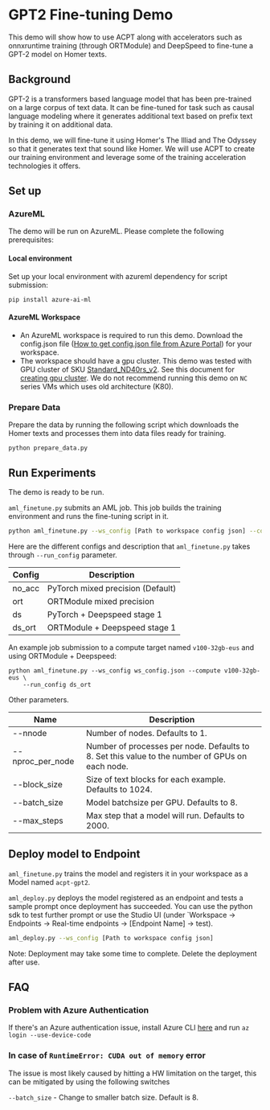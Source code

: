 # GPT2 Fine-tuning Demo

This demo will show how to use ACPT along with accelerators such as onnxruntime training (through ORTModule) and DeepSpeed to fine-tune a GPT-2 model on Homer texts.

## Background

GPT-2 is a transformers based language model that has been pre-trained on a large corpus of text data. It can be fine-tuned for task such as causal language modeling where it generates additional text based on prefix text by training it on additional data.

In this demo, we will fine-tune it using Homer's The Illiad and The Odyssey so that it generates text that sound like Homer. We will use ACPT to create our training environment and leverage some of the training acceleration technologies it offers.

## Set up

### AzureML
The demo will be run on AzureML. Please complete the following prerequisites:

#### Local environment
Set up your local environment with azureml dependency for script submission:

```
pip install azure-ai-ml
```

#### AzureML Workspace
- An AzureML workspace is required to run this demo. Download the config.json file ([How to get config.json file from Azure Portal](https://docs.microsoft.com/en-us/azure/machine-learning/how-to-configure-environment#workspace)) for your workspace.
- The workspace should have a gpu cluster. This demo was tested with GPU cluster of SKU [Standard_ND40rs_v2](https://docs.microsoft.com/en-us/azure/virtual-machines/ndv2-series). See this document for [creating gpu cluster](https://docs.microsoft.com/en-us/azure/machine-learning/how-to-create-attach-compute-cluster?tabs=python). We do not recommend running this demo on `NC` series VMs which uses old architecture (K80).

### Prepare Data
Prepare the data by running the following script which downloads the Homer texts and processes them into data files ready for training.
```
python prepare_data.py
```

## Run Experiments
The demo is ready to be run.

`aml_finetune.py` submits an AML job. This job builds the training environment and runs the fine-tuning script in it.

```bash
python aml_finetune.py --ws_config [Path to workspace config json] --compute [Name of gpu cluster] --run_config [Accelerator configuration]
```

Here are the different configs and description that `aml_finetune.py` takes through `--run_config` parameter.

| Config    | Description |
|-----------|-------------|
| no_acc    | PyTorch mixed precision (Default) |
| ort       | ORTModule mixed precision |
| ds        | PyTorch + Deepspeed stage 1 |
| ds_ort    | ORTModule + Deepspeed stage 1|

An example job submission to a compute target named `v100-32gb-eus` and using ORTModule + Deepspeed:

```
python aml_finetune.py --ws_config ws_config.json --compute v100-32gb-eus \
    --run_config ds_ort
```

Other parameters.

| Name                | Description |
|---------------------|-------------|
| --nnode             | Number of nodes. Defaults to 1. |
| --nproc_per_node    | Number of processes per node. Defaults to 8. Set this value to the number of GPUs on each node. |
| --block_size        | Size of text blocks for each example. Defaults to 1024. |
| --batch_size        | Model batchsize per GPU. Defaults to 8. |
| --max_steps         | Max step that a model will run. Defaults to 2000. |

## Deploy model to Endpoint
`aml_finetune.py` trains the model and registers it in your workspace as a Model named `acpt-gpt2`. 

`aml_deploy.py` deploys the model registered as an endpoint and tests a sample prompt once deployment has succeeded. You can use the python sdk to test further prompt or use the Studio UI (under `Workspace -> Endpoints -> Real-time endpoints -> [Endpoint Name] -> test).

```bash
aml_deploy.py --ws_config [Path to workspace config json]
```

Note: Deployment may take some time to complete. Delete the deployment after use.

## FAQ
### Problem with Azure Authentication
If there's an Azure authentication issue, install Azure CLI [here](https://docs.microsoft.com/en-us/cli/azure/) and run `az login --use-device-code`

### In case of `RuntimeError: CUDA out of memory` error
The issue is most likely caused by hitting a HW limitation on the target, this can be mitigated by using the following switches

`--batch_size` - Change to smaller batch size. Default is 8.
